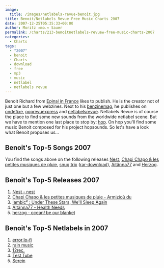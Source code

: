 ```yaml
---
image:
  title: /images/netlabels-revue-benoit.jpg
title: Benoit/Netlabels Revue Free Music Charts 2007
date: 2007-12-25T05:35:33+00:00
author: Moritz »mo.« Sauer
permalink: /charts/213-benoitnetlabels-revuew-free-music-charts-2007
categories:
  - Charts
tags:
  - "2007"
  - benoit
  - Charts
  - download
  - free
  - mp3
  - music
  - netlabel
  - netlabels revue
---
```

Benoit Richard from [Epinal in France](http://maps.google.de/maps?f=q&hl=de&geocode=&time=&date=&ttype=&q=Epinal+in+France+&sll=50.940664,6.959911&sspn=0.31109,0.725098&ie=UTF8&ll=48.166085,6.459961&spn=21.094558,46.40625&z=5&om=1) likes to publish. He is the creator not of just one but a few webzines. Next to his [benzinemag](http://www.benzinemag.net), he publishes on [ondefixe](http://www.ondefixe.net), [poprevuexpress](http://poprevuexpress.blogspot.com) and [netlabelsrevue](http://netlabelsrevue.blogspot.com). Netlabels Revue is of course the place to find some new sounds from the worldwide netlabel scene. But we have to mention one last place to stop by: [hop](http://hop.over-blog.com). On hop you'll find some music Benoit composed for his project hopsounds. So let's have a look what Benoit proposes us...<!--more-->

<!--adsense-->

## Benoit's Top-5 Songs 2007

You find the songs above on the following releases [Nest](http://www.serein.co.uk/music/ser013/), [Chapi Chapo & les petites musiques de pluie](http://www.error-lofi.com), [snug trio](http://lesdiksquisautent.free.fr/catalogue.htm) ([rar-download](http://snugtrio.free.fr/snugtrio_vol3_2007.rar)), [Aitänna77](http://www.monocromatica.com/netlabel/releases/tube081.htm) and [Herzog](http://www.archive.org/details/12rec.039).

## Benoit's Top-5 Releases 2007

  1. [Nest - nest](http://www.serein.co.uk/music/ser013/)
  2. [Chapi Chapo & les petites musiques de pluie - Armizio&ugrave; du](http://www.error-lofi.com/netlabel/news.html)
  3. [Iambic&sup2; : Under These Stars, We'll Sleep Again](http://www.laridae.at/releases.php?id=34&start=0)
  4. [Ait&auml;nna77 - Health Needs](http://www.aitanna77.net/releases.php)
  5. [herzog - ocean! be our blanket](http://grandmasterrobo.sonicsquirrel.net/12rec/%5b12rec.039%5d%20Herzog%20-%20Ocean%21%20Be%20Our%20Blanket/12rec.039.zip)

## Benoit's Top-5 Netlabels in 2007

  1. [error lo-fi](http://www.error-lofi.com/)
  2. [rain music](http://rainmusic.free.fr/)
  3. [12rec.](http://12rec.net/)
  4. [Test Tube](http://testtube.monocromatica.com)
  5. [Serein](http://www.serein.co.uk/)